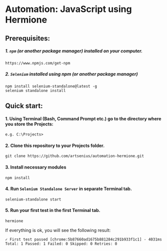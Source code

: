 # Automation: JavaScript using Hermione
## Prerequisites:
##### 1. `npm` _(or another package manager)_ installed on your computer.
````
https://www.npmjs.com/get-npm
````
##### 2. `Selenium` installed using npm _(or another package manager)_
````
npm install selenium-standalone@latest -g
selenium standalone install
````
## Quick start:
#### 1. Using Terminal (Bash, Command Prompt etc.) go to the directory where you store the Projects:
````
e.g. C:\Projects>
````
#### 2. Clone this repository to your Projects folder.
````
git clone https://github.com/artsenius/automation-hermione.git
````
#### 3. Install necessary modules
````
npm install
````
#### 4. Run `Selenium Standalone Server` in separate Terminal tab.
````
selenium-standalone start
````
#### 5. Run your first test in the first Terminal tab.
````
hermione
````
If everything is ok, you will see the following result:
````
✓ First test passed [chrome:5b87660ad1675b881284c291b933f1c1] - 4031ms
Total: 1 Passed: 1 Failed: 0 Skipped: 0 Retries: 0
````